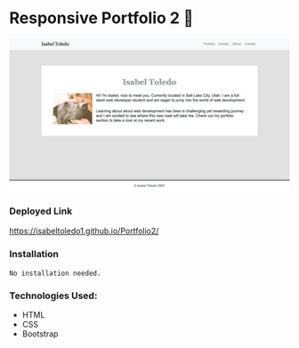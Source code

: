 # Responsive Portfolio 2 💼


![](assets/portfolio.png)

  
### Deployed Link
    
 https://isabeltoledo1.github.io/Portfolio2/


### Installation
```
No installation needed. 
```

### Technologies Used:
 - HTML
 - CSS
 - Bootstrap
 
